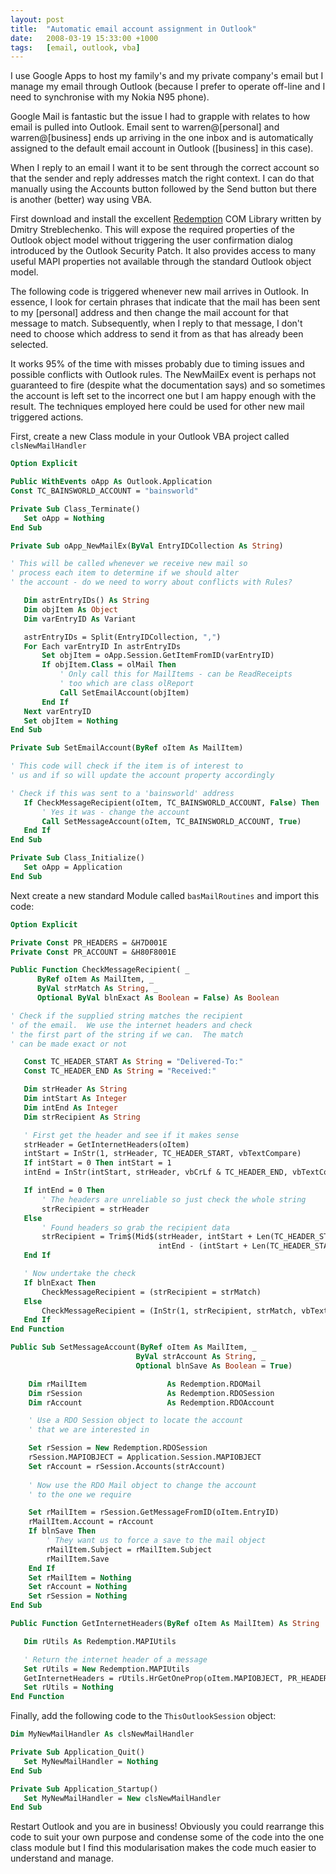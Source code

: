 ```yaml
---
layout: post
title:  "Automatic email account assignment in Outlook"
date:   2008-03-19 15:33:00 +1000
tags:   [email, outlook, vba]
---
```


I use Google Apps to host my family's and my private company's email but
I manage my email through Outlook (because I prefer to operate
off-line and I need to synchronise with my Nokia N95 phone).

Google Mail is fantastic but the issue I had to grapple with relates to
how email is pulled into Outlook. Email sent to warren@[personal] and
warren@[business] ends up arriving in the one inbox and is automatically
assigned to the default email account in Outlook ([business] in this
case).

When I reply to an email I want it to be sent through the correct
account so that the sender and reply addresses match the right context.
I can do that manually using the Accounts button followed by the Send
button but there is another (better) way using VBA.

First download and install the excellent
[Redemption](http://www.dimastr.com/redemption/home.htm) COM Library written
by Dmitry Streblechenko. This will expose the required properties of the
Outlook object model without triggering the user confirmation dialog
introduced by the Outlook Security Patch. It also provides access to
many useful MAPI properties not available through the standard Outlook
object model.

The following code is triggered whenever new mail arrives in Outlook. In
essence, I look for certain phrases that indicate that the mail has been
sent to my [personal] address and then change the mail account for that
message to match. Subsequently, when I reply to that message, I don't
need to choose which address to send it from as that has already been
selected.

It works 95% of the time with misses probably due to timing issues and
possible conflicts with Outlook rules. The NewMailEx event is perhaps
not guaranteed to fire (despite what the documentation says) and so
sometimes the account is left set to the incorrect one but I am happy
enough with the result. The techniques employed here could be used for
other new mail triggered actions.

First, create a new Class module in your Outlook VBA project called
`clsNewMailHandler`

```vb
Option Explicit

Public WithEvents oApp As Outlook.Application
Const TC_BAINSWORLD_ACCOUNT = "bainsworld"

Private Sub Class_Terminate()
   Set oApp = Nothing
End Sub

Private Sub oApp_NewMailEx(ByVal EntryIDCollection As String)

' This will be called whenever we receive new mail so
' process each item to determine if we should alter
' the account - do we need to worry about conflicts with Rules?

   Dim astrEntryIDs() As String
   Dim objItem As Object
   Dim varEntryID As Variant

   astrEntryIDs = Split(EntryIDCollection, ",")
   For Each varEntryID In astrEntryIDs
       Set objItem = oApp.Session.GetItemFromID(varEntryID)
       If objItem.Class = olMail Then
           ' Only call this for MailItems - can be ReadReceipts
           ' too which are class olReport
           Call SetEmailAccount(objItem)
       End If
   Next varEntryID
   Set objItem = Nothing
End Sub

Private Sub SetEmailAccount(ByRef oItem As MailItem)

' This code will check if the item is of interest to
' us and if so will update the account property accordingly

' Check if this was sent to a 'bainsworld' address
   If CheckMessageRecipient(oItem, TC_BAINSWORLD_ACCOUNT, False) Then
       ' Yes it was - change the account
       Call SetMessageAccount(oItem, TC_BAINSWORLD_ACCOUNT, True)
   End If
End Sub

Private Sub Class_Initialize()
   Set oApp = Application
End Sub
```

Next create a new standard Module called `basMailRoutines` and import this
code:

```vb
Option Explicit

Private Const PR_HEADERS = &H7D001E
Private Const PR_ACCOUNT = &H80F8001E

Public Function CheckMessageRecipient( _
      ByRef oItem As MailItem, _
      ByVal strMatch As String, _
      Optional ByVal blnExact As Boolean = False) As Boolean

' Check if the supplied string matches the recipient
' of the email.  We use the internet headers and check
' the first part of the string if we can.  The match
' can be made exact or not

   Const TC_HEADER_START As String = "Delivered-To:"
   Const TC_HEADER_END As String = "Received:"

   Dim strHeader As String
   Dim intStart As Integer
   Dim intEnd As Integer
   Dim strRecipient As String

   ' First get the header and see if it makes sense
   strHeader = GetInternetHeaders(oItem)
   intStart = InStr(1, strHeader, TC_HEADER_START, vbTextCompare)
   If intStart = 0 Then intStart = 1
   intEnd = InStr(intStart, strHeader, vbCrLf & TC_HEADER_END, vbTextCompare)

   If intEnd = 0 Then
       ' The headers are unreliable so just check the whole string
       strRecipient = strHeader
   Else
       ' Found headers so grab the recipient data
       strRecipient = Trim$(Mid$(strHeader, intStart + Len(TC_HEADER_START), _
                                 intEnd - (intStart + Len(TC_HEADER_START))))
   End If

   ' Now undertake the check
   If blnExact Then
       CheckMessageRecipient = (strRecipient = strMatch)
   Else
       CheckMessageRecipient = (InStr(1, strRecipient, strMatch, vbTextCompare) > 0)
   End If
End Function

Public Sub SetMessageAccount(ByRef oItem As MailItem, _
                            ByVal strAccount As String, _
                            Optional blnSave As Boolean = True)

    Dim rMailItem                  As Redemption.RDOMail
    Dim rSession                   As Redemption.RDOSession
    Dim rAccount                   As Redemption.RDOAccount

    ' Use a RDO Session object to locate the account
    ' that we are interested in

    Set rSession = New Redemption.RDOSession
    rSession.MAPIOBJECT = Application.Session.MAPIOBJECT
    Set rAccount = rSession.Accounts(strAccount)
  
    ' Now use the RDO Mail object to change the account
    ' to the one we require

    Set rMailItem = rSession.GetMessageFromID(oItem.EntryID)
    rMailItem.Account = rAccount
    If blnSave Then
        ' They want us to force a save to the mail object
        rMailItem.Subject = rMailItem.Subject
        rMailItem.Save
    End If
    Set rMailItem = Nothing
    Set rAccount = Nothing
    Set rSession = Nothing
End Sub

Public Function GetInternetHeaders(ByRef oItem As MailItem) As String

   Dim rUtils As Redemption.MAPIUtils

   ' Return the internet header of a message
   Set rUtils = New Redemption.MAPIUtils
   GetInternetHeaders = rUtils.HrGetOneProp(oItem.MAPIOBJECT, PR_HEADERS)
   Set rUtils = Nothing
End Function
```

Finally, add the following code to the `ThisOutlookSession` object:

```vb
Dim MyNewMailHandler As clsNewMailHandler

Private Sub Application_Quit()
   Set MyNewMailHandler = Nothing
End Sub

Private Sub Application_Startup()
   Set MyNewMailHandler = New clsNewMailHandler
End Sub
```

Restart Outlook and you are in business! Obviously you could rearrange
this code to suit your own purpose and condense some of the code into
the one class module but I find this modularisation makes the code much
easier to understand and manage.
